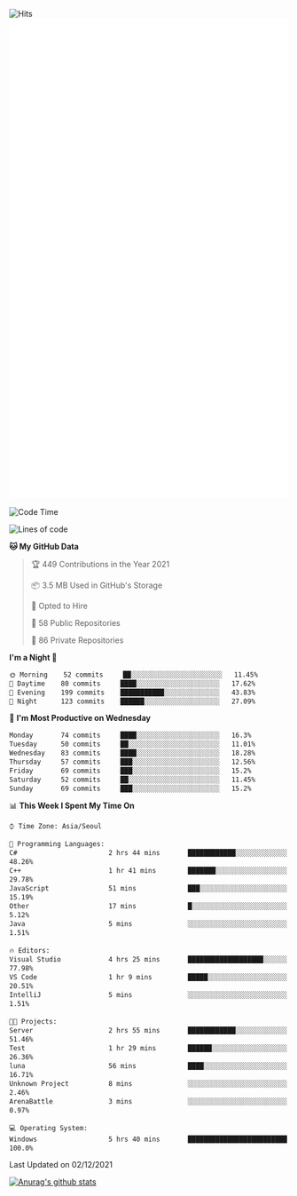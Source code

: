 ![Hits](https://hits.seeyoufarm.com/api/count/incr/badge.svg?url=https%3A%2F%2Fgithub.com%2Fkokose1234&count_bg=%2379C83D&title_bg=%23555555&icon=apple.svg&icon_color=%23E7E7E7&title=hits&edge_flat=false)
<br/>
![Metrics](https://github.com/kokose1234/kokose1234/blob/main/github-metrics.svg)

<!--START_SECTION:waka-->
![Code Time](http://img.shields.io/badge/Code%20Time-331%20hrs%2042%20mins-blue)

![Lines of code](https://img.shields.io/badge/From%20Hello%20World%20I%27ve%20Written-9%20Million%20lines%20of%20code-blue)

**🐱 My GitHub Data** 

> 🏆 449 Contributions in the Year 2021
 > 
> 📦 3.5 MB Used in GitHub's Storage 
 > 
> 💼 Opted to Hire
 > 
> 📜 58 Public Repositories 
 > 
> 🔑 86 Private Repositories  
 > 
**I'm a Night 🦉** 

```text
🌞 Morning    52 commits     ██░░░░░░░░░░░░░░░░░░░░░░░   11.45% 
🌆 Daytime    80 commits     ████░░░░░░░░░░░░░░░░░░░░░   17.62% 
🌃 Evening    199 commits    ███████████░░░░░░░░░░░░░░   43.83% 
🌙 Night      123 commits    ██████░░░░░░░░░░░░░░░░░░░   27.09%

```
📅 **I'm Most Productive on Wednesday** 

```text
Monday       74 commits     ████░░░░░░░░░░░░░░░░░░░░░   16.3% 
Tuesday      50 commits     ██░░░░░░░░░░░░░░░░░░░░░░░   11.01% 
Wednesday    83 commits     ████░░░░░░░░░░░░░░░░░░░░░   18.28% 
Thursday     57 commits     ███░░░░░░░░░░░░░░░░░░░░░░   12.56% 
Friday       69 commits     ███░░░░░░░░░░░░░░░░░░░░░░   15.2% 
Saturday     52 commits     ██░░░░░░░░░░░░░░░░░░░░░░░   11.45% 
Sunday       69 commits     ███░░░░░░░░░░░░░░░░░░░░░░   15.2%

```


📊 **This Week I Spent My Time On** 

```text
⌚︎ Time Zone: Asia/Seoul

💬 Programming Languages: 
C#                       2 hrs 44 mins       ████████████░░░░░░░░░░░░░   48.26% 
C++                      1 hr 41 mins        ███████░░░░░░░░░░░░░░░░░░   29.78% 
JavaScript               51 mins             ███░░░░░░░░░░░░░░░░░░░░░░   15.19% 
Other                    17 mins             █░░░░░░░░░░░░░░░░░░░░░░░░   5.12% 
Java                     5 mins              ░░░░░░░░░░░░░░░░░░░░░░░░░   1.51%

🔥 Editors: 
Visual Studio            4 hrs 25 mins       ███████████████████░░░░░░   77.98% 
VS Code                  1 hr 9 mins         █████░░░░░░░░░░░░░░░░░░░░   20.51% 
IntelliJ                 5 mins              ░░░░░░░░░░░░░░░░░░░░░░░░░   1.51%

🐱‍💻 Projects: 
Server                   2 hrs 55 mins       ████████████░░░░░░░░░░░░░   51.46% 
Test                     1 hr 29 mins        ██████░░░░░░░░░░░░░░░░░░░   26.36% 
luna                     56 mins             ████░░░░░░░░░░░░░░░░░░░░░   16.71% 
Unknown Project          8 mins              ░░░░░░░░░░░░░░░░░░░░░░░░░   2.46% 
ArenaBattle              3 mins              ░░░░░░░░░░░░░░░░░░░░░░░░░   0.97%

💻 Operating System: 
Windows                  5 hrs 40 mins       █████████████████████████   100.0%

```


 Last Updated on 02/12/2021
<!--END_SECTION:waka-->

[![Anurag's github stats](https://github-readme-stats.vercel.app/api?username=kokose1234&theme=dracula)](https://github.com/anuraghazra/github-readme-stats)



	
